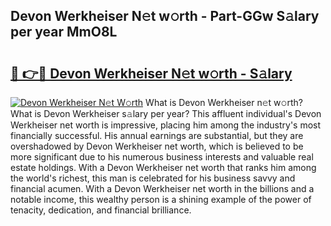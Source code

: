 ## Devon Werkheiser N𝚎t w𝚘rth - Part-GGw S𝚊lary per year MmO8L

# <h2><a href="http://gc4pw1.nevu.top/?p=Devon+Werkheiser">🔗 👉🔴 Devon Werkheiser N𝚎t w𝚘rth - S𝚊lary</a></h2>

[![Devon Werkheiser N𝚎t W𝚘rth](https://i.imgur.com/Oavwk0R.jpeg)](http://gc4pw1.nevu.top/?p=Devon+Werkheiser)
What is Devon Werkheiser n𝚎t w𝚘rth? What is Devon Werkheiser s𝚊lary per year?
This affluent individual's Devon Werkheiser net worth is impressive, placing him among the industry's most financially successful. His annual earnings are substantial, but they are overshadowed by Devon Werkheiser net worth, which is believed to be more significant due to his numerous business interests and valuable real estate holdings. With a Devon Werkheiser net worth that ranks him among the world's richest, this man is celebrated for his business savvy and financial acumen. With a Devon Werkheiser net worth in the billions and a notable income, this wealthy person is a shining example of the power of tenacity, dedication, and financial brilliance.
